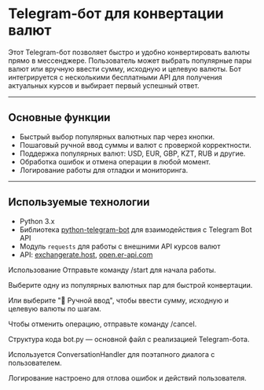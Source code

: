 # Telegram-бот для конвертации валют

Этот Telegram-бот позволяет быстро и удобно конвертировать валюты прямо в мессенджере. Пользователь может выбрать популярные пары валют или вручную ввести сумму, исходную и целевую валюты. Бот интегрируется с несколькими бесплатными API для получения актуальных курсов и выбирает первый успешный ответ.

---

## Основные функции

- Быстрый выбор популярных валютных пар через кнопки.  
- Пошаговый ручной ввод суммы и валют с проверкой корректности.  
- Поддержка популярных валют: USD, EUR, GBP, KZT, RUB и другие.  
- Обработка ошибок и отмена операции в любой момент.  
- Логирование работы для отладки и мониторинга.  

---

## Используемые технологии

- Python 3.x  
- Библиотека [python-telegram-bot](https://github.com/python-telegram-bot/python-telegram-bot) для взаимодействия с Telegram Bot API  
- Модуль `requests` для работы с внешними API курсов валют  
- API: [exchangerate.host](https://exchangerate.host), [open.er-api.com](https://www.exchangerate-api.com)  

Использование
Отправьте команду /start для начала работы.

Выберите одну из популярных валютных пар для быстрой конвертации.

Или выберите "💬 Ручной ввод", чтобы ввести сумму, исходную и целевую валюты по шагам.

Чтобы отменить операцию, отправьте команду /cancel.

Структура кода
bot.py — основной файл с реализацией Telegram-бота.

Используется ConversationHandler для поэтапного диалога с пользователем.

Логирование настроено для отлова ошибок и действий пользователя.
